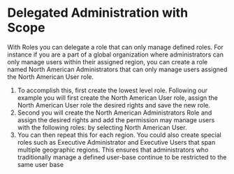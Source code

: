 # Delegated Administration with Scope

With Roles you can delegate a role that can only manage defined roles. For instance if you are a part of a global organization where administrators can only manage users within their assigned region, you can create a role named North American Administrators that can only manage users assigned the North American User role. 

1.	To accomplish this, first create the lowest level role. Following our example you will first create the North American User role, assign the North American User role the desired rights and save the new role.
2.	Second you will create the North American Administrators Role and assign the desired rights and add the permission may manage users with the following roles: by selecting North American User. 
3.	You can then repeat this for each region. You could also create special roles such as Executive Administrator and Executive Users that span multiple geographic regions. This ensures that administrators who traditionally manage a defined user-base continue to be restricted to the same user base
